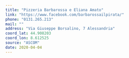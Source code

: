 ```yaml
---
title: "Pizzeria Barbarossa e Eliana Amato"
link: "https://www.facebook.com/barbarossailpirata/"
phone: "0131.265.213"
mail: ""
address: "Via Giuseppe Borsalino, 7 Alessandria"
coord_lat: 44.908203
coord_lon: 8.612525
source: "ASCOM"
date: 2020-04-04
---
```



